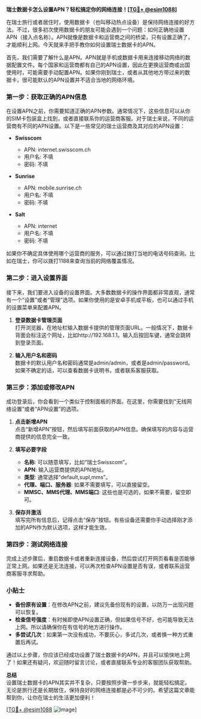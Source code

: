 **瑞士数据卡怎么设置APN？轻松搞定你的网络连接！[[TG💪+ @esim1088](https://t.me/s/esim1088)]**

在瑞士旅行或者居住时，使用数据卡（也叫移动热点设备）是保持网络连接的好方法。不过，很多初次使用数据卡的朋友可能会遇到一个问题：如何正确地设置APN（接入点名称）。APN就像是数据卡和运营商之间的桥梁，只有设置正确了，才能顺利上网。今天就来手把手教你如何设置瑞士数据卡的APN。

首先，我们需要了解什么是APN。APN就是手机或数据卡用来连接移动网络的数据配置文件。每个国家和运营商都有自己的APN设置，因此在更换运营商或出国使用时，可能需要手动配置APN。如果你刚到瑞士，或者从其他地方带过来的数据卡，很可能默认的APN设置并不适合当地的网络环境。

### 第一步：获取正确的APN信息

在设置APN之前，你需要知道正确的APN参数。通常情况下，这些信息可以从你的SIM卡包装盒上找到，或者直接联系你的运营商客服。对于瑞士来说，不同的运营商有不同的APN设置。以下是一些常见的瑞士运营商及其对应的APN设置：

- **Swisscom**
  - APN: internet.swisscom.ch
  - 用户名: 不填
  - 密码: 不填

- **Sunrise**
  - APN: mobile.sunrise.ch
  - 用户名: 不填
  - 密码: 不填

- **Salt**
  - APN: internet
  - 用户名: 不填
  - 密码: 不填

如果你不确定具体使用哪个运营商的服务，可以通过拨打当地的电话号码查询。比如在瑞士，你可以拨打1188来查询当前的网络覆盖情况。

### 第二步：进入设置界面

接下来，我们要进入设备的设置界面。大多数数据卡的操作界面都非常直观，通常有一个“设置”或者“管理”选项。如果你使用的是安卓手机或平板，也可以通过手机的设置菜单来配置APN。

1. **登录数据卡管理页面**  
   打开浏览器，在地址栏输入数据卡提供的管理页面URL。一般情况下，数据卡背面会标注这个网址，比如http://192.168.1.1。输入后按回车键，通常会跳转到登录页面。
   
2. **输入用户名和密码**  
   数据卡的默认用户名和密码通常是admin/admin，或者是admin/password。如果不确定的话，可以查看数据卡说明书，或者联系客服获取。

### 第三步：添加或修改APN

成功登录后，你会看到一个类似于控制面板的界面。在这里，你需要找到“无线网络设置”或者“APN设置”的选项。

1. **点击新增APN**  
   点击“新增APN”按钮，然后填写前面获取的APN信息。确保填写的内容与运营商提供的信息完全一致。
   
2. **填写必要字段**  
   - **名称**: 可以随意填写，比如“瑞士Swisscom”。
   - **APN**: 输入运营商提供的APN地址。
   - **类型**: 通常选择“default,supl,mms”。
   - **代理、端口、服务器**: 如果不需要填写，可以直接留空。
   - **MMSC、MMS代理、MMS端口**: 这些也是可选的，如果不需要，留空即可。

3. **保存并激活**  
   填写完所有信息后，记得点击“保存”按钮。有些设备还需要你手动选择刚才添加的APN作为默认选项，这样才能生效。

### 第四步：测试网络连接

完成上述步骤后，重启数据卡或者重新连接设备，然后尝试打开网页看看是否能够正常上网。如果还是无法连接，可以再次检查APN设置是否有误，或者联系运营商客服寻求帮助。

### 小贴士

- **备份原有设置**：在修改APN之前，建议先备份现有的设置，以防万一出现问题可以恢复。
- **检查信号强度**：有时候即使APN设置正确，但如果信号不好，也可能导致无法上网。所以请确保你在有信号的地方进行操作。
- **多尝试几次**：如果第一次没有成功，不要灰心，多试几次，或者换一种方式重置后再试。

通过以上步骤，你应该已经成功设置了瑞士数据卡的APN，并且可以愉快地上网了！如果还有疑问，欢迎随时留言讨论，或者直接联系专业的客服团队获取帮助。

**总结**  
设置瑞士数据卡的APN其实并不复杂，只要按照步骤一步步来，就能轻松搞定。无论是旅行还是长期居住，保持良好的网络连接都是必不可少的。希望这篇文章能帮到你，让你在瑞士的生活更加便利！

[[TG💪+ @esim1088](https://t.me/s/esim1088) ![Image](https://i.postimg.cc/4NQfJmqS/Snipaste-2025-05-13-00-14-12.png)]